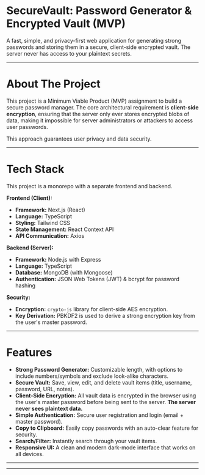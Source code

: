 # SecureVault: Password Generator & Encrypted Vault (MVP)

A fast, simple, and privacy-first web application for generating strong passwords and storing them in a secure, client-side encrypted vault. The server never has access to your plaintext secrets.

------------------------------------------------------------------------------------


# About The Project

This project is a Minimum Viable Product (MVP) assignment to build a secure password manager. The core architectural requirement is **client-side encryption**, ensuring that the server only ever stores encrypted blobs of data, making it impossible for server administrators or attackers to access user passwords.

This approach guarantees user privacy and data security.

-------------------------------------------------------------------------------------

# Tech Stack

This project is a monorepo with a separate frontend and backend.

**Frontend (Client):**
*   **Framework:** Next.js (React)
*   **Language:** TypeScript
*   **Styling:** Tailwind CSS
*   **State Management:** React Context API
*   **API Communication:** Axios

**Backend (Server):**
*   **Framework:** Node.js with Express
*   **Language:** TypeScript
*   **Database:** MongoDB (with Mongoose)
*   **Authentication:** JSON Web Tokens (JWT) & bcrypt for password hashing

**Security:**
*   **Encryption:** `crypto-js` library for client-side AES encryption.
*   **Key Derivation:** PBKDF2 is used to derive a strong encryption key from the user's master password.

----------------------------------------------------------------------------------------------------------------------


# Features

*   **Strong Password Generator:** Customizable length, with options to include numbers/symbols and exclude look-alike characters.
*   **Secure Vault:** Save, view, edit, and delete vault items (title, username, password, URL, notes).
*   **Client-Side Encryption:** All vault data is encrypted in the browser using the user's master password before being sent      to the server. **The server never sees plaintext data.**
*   **Simple Authentication:** Secure user registration and login (email + master password).
*   **Copy to Clipboard:** Easily copy passwords with an auto-clear feature for security.
*   **Search/Filter:** Instantly search through your vault items.
*   **Responsive UI:** A clean and modern dark-mode interface that works on all devices.

---------------------------------------------------------------------------------------------------------
---------------------------------------------------------------------------------------------------------
